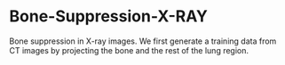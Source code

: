 # Bone-Suppression-X-RAY
Bone suppression in X-ray images. We first generate a training data from CT images by projecting the bone and the rest of the lung region.
